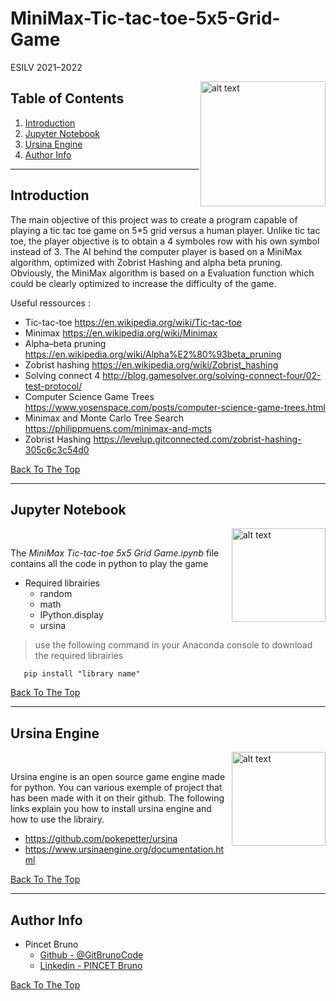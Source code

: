 # MiniMax-Tic-tac-toe-5x5-Grid-Game

ESILV 2021–2022

<img src="https://upload.wikimedia.org/wikipedia/commons/thumb/6/60/Logo_ESILV.svg/2560px-Logo_ESILV.svg.png" alt="alt text" width="200" height="whatever" align="right">


## Table of Contents

1. [Introduction](#Introduction)
2. [Jupyter Notebook](#Jupyter-Notebook)
3. [Ursina Engine](#Ursina-Engine)
4. [Author Info](#author-info)

---

## Introduction


The main objective of this project was to create a program capable of playing a tic tac toe game on 5*5 grid versus a human player. Unlike tic tac toe, the player objective is to obtain a 4 symboles row with his own symbol instead of 3. The AI behind the computer player is based on a MiniMax algorithm, optimized with Zobrist Hashing and alpha beta pruning. Obviously, the MiniMax algorithm is based on a Evaluation function which could be clearly optimized to increase the difficulty of the game.

Useful ressources :
* Tic-tac-toe https://en.wikipedia.org/wiki/Tic-tac-toe
* Minimax https://en.wikipedia.org/wiki/Minimax
* Alpha–beta pruning https://en.wikipedia.org/wiki/Alpha%E2%80%93beta_pruning
* Zobrist hashing https://en.wikipedia.org/wiki/Zobrist_hashing
* Solving connect 4 http://blog.gamesolver.org/solving-connect-four/02-test-protocol/
* Computer Science Game Trees https://www.yosenspace.com/posts/computer-science-game-trees.html
* Minimax and Monte Carlo Tree Search https://philippmuens.com/minimax-and-mcts
* Zobrist Hashing https://levelup.gitconnected.com/zobrist-hashing-305c6c3c54d0








[Back To The Top](#Table-of-contents)

---

## Jupyter Notebook
<img src=https://upload.wikimedia.org/wikipedia/commons/thumb/3/38/Jupyter_logo.svg/1200px-Jupyter_logo.svg.png alt="alt text" width="150" height="whatever" align="right">

&nbsp;&nbsp;

The *MiniMax Tic-tac-toe 5x5 Grid Game.ipynb* file contains all the code in python to play the game

* Required librairies
    * random
    * math
    * IPython.display
    * ursina 

>use the following command in your Anaconda console to download the required librairies
```
   pip install "library name"
```

[Back To The Top](#Table-of-contents)

---


## Ursina Engine
<img src=https://www.saashub.com/images/app/service_logos/170/n6pt900j3do9/large.png?1614894391 alt="alt text" width="150" height="whatever" align="right">

&nbsp;&nbsp;

Ursina engine is an open source game engine made for python.
You can various exemple of project that has been made with it on their github.
The following links explain you how to install ursina engine and how to use the librairy.


* https://github.com/pokepetter/ursina
* https://www.ursinaengine.org/documentation.html



[Back To The Top](#Table-of-contents)

---


## Author Info

* Pincet Bruno 
    * [Github - @GitBrunoCode](https://github.com/GitBrunoCode)
    * [Linkedin - PINCET Bruno](https://www.linkedin.com/in/bruno-pincet/)

[Back To The Top](#Table-of-contents)

